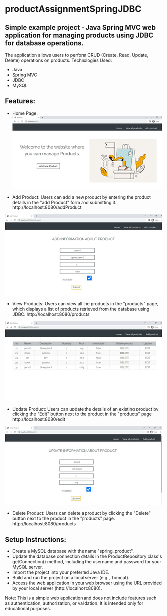 # productAssignmentSpringJDBC 

## Simple example project - Java Spring MVC web application for managing products using JDBC for database operations.


The application allows users to perform CRUD (Create, Read, Update, Delete) operations on products.
Technologies Used:
  - Java
  - Spring MVC
  - JDBC
  - MySQL

## Features:
- Home Page:
![Screenshot](index-page.jpg)

- Add Product: Users can add a new product by entering the product details in the "add Product" form and submitting it. 
http://localhost:8080/addProduct 

![Screenshot](addProduct-page.jpg)

- View Products: Users can view all the products in the "products" page, which displays a list of products retrieved from the database using JDBC.
http://localhost:8080/products

![Screenshot](products-page.jpg)

- Update Product: Users can update the details of an existing product by clicking the "Edit" button next to the product in the "products" page
http://localhost:8080/edit

![Screenshot](edit-page.jpg)

- Delete Product: Users can delete a product by clicking the "Delete" button next to the product in the "products" page.
http://localhost:8080/products



## Setup Instructions:
* Create a MySQL database with the name "spring_product".
* Update the database connection details in the ProductRepository class's getConnection() method, including the username and password for your MySQL server.
* Import the project into your preferred Java IDE.
* Build and run the project on a local server (e.g., Tomcat).
* Access the web application in your web browser using the URL provided by your local server (http://localhost:8080).


Note: This is a simple web application and does not include features such as authentication, authorization, or validation.
It is intended only for educational purposes.
